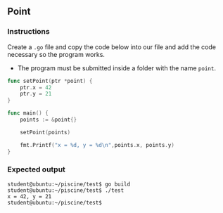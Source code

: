 ## Point

### Instructions

Create a `.go` file and copy the code below into our file
and add the code necessary so the program works.

- The program must be submitted inside a folder with the name `point`.

```go
func setPoint(ptr *point) {
	ptr.x = 42
	ptr.y = 21
}

func main() {
	points := &point{}

	setPoint(points)

	fmt.Printf("x = %d, y = %d\n",points.x, points.y)
}
```

### Expected output

```console
student@ubuntu:~/piscine/test$ go build
student@ubuntu:~/piscine/test$ ./test
x = 42, y = 21
student@ubuntu:~/piscine/test$
```
